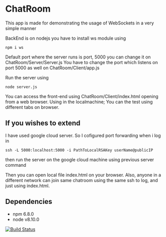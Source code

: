 # ChatRoom
This app is made for demonstrating the usage of WebSockets in a very simple manner

BackEnd is on nodejs
you have to install ws module using
```
npm i ws
```

Default port where the server runs is port, 5000 you can change it on ChatRoom/Server/Server.js
You have to change the port which listens on port 5000 as well on ChatRoom/Client/app.js

Run the server using
```
node server.js
```
You can access the front-end using ChatRoom/Client/index.html opening from a web browser. Using in the localmachine; You can the test using different tabs on browser.

## If you wishes to extend
I have used google cloud server. So I cofigured port forwarding when i log in
```
ssh -L 5000:localhost:5000 -i PathToLocalRSAKey userName@publicIP
```
then run the server on the google cloud machine using previous server command

Then you can open local file index.html on your browser. Also, anyone in a different network can join same chatroom using the same ssh to log, and just using index.html.

## Dependencies
 - npm 6.8.0
 - node v8.10.0

[![Build Status](https://travis-ci.org/joemccann/dillinger.svg?branch=master)](https://travis-ci.org/joemccann/dillinger)
